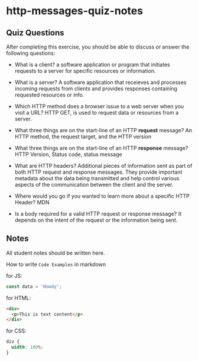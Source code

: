 # http-messages-quiz-notes

## Quiz Questions

After completing this exercise, you should be able to discuss or answer the following questions:

- What is a client?
  a software application or program that initiates requests to a server for specific resources or information.

- What is a server?
  A software application that receieves and processes incoming requests from clients and provides responses containing requested resources or info.

- Which HTTP method does a browser issue to a web server when you visit a URL?
  HTTP GET, is used to request data or resources from a server.

- What three things are on the start-line of an HTTP **request** message?
  An HTTP method, the request target, and the HTTP version

- What three things are on the start-line of an HTTP **response** message?
  HTTP Version, Status code, status message

- What are HTTP headers?
  Additional pieces of information sent as part of both HTTP request and response messages. They provide important metadata about the data being transmitted
  and help control various aspects of the communication between the client and the server.

- Where would you go if you wanted to learn more about a specific HTTP Header?
  MDN

- Is a body required for a valid HTTP request or response message?
  It depends on the intent of the request or the information being sent.

## Notes

All student notes should be written here.

How to write `Code Examples` in markdown

for JS:

```javascript
const data = 'Howdy';
```

for HTML:

```html
<div>
  <p>This is text content</p>
</div>
```

for CSS:

```css
div {
  width: 100%;
}
```

